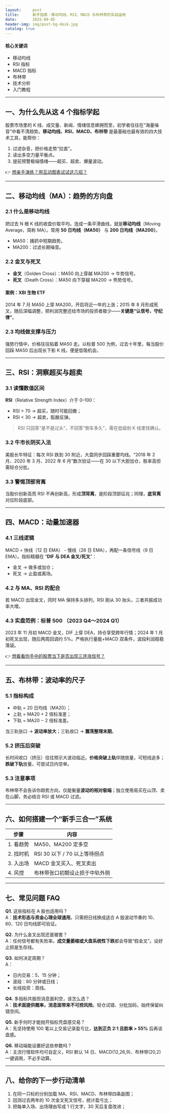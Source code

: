 ```yaml
---
layout:     post
title:      新手指南：移动均线、RSI、MACD 与布林带的实战运用
date:       2025-09-05
header-img: img/post-bg-desk.jpg
catalog: true
---
```


#### 核心关键词
- 移动均线  
- RSI 指标  
- MACD 指标  
- 布林带  
- 技术分析  
- 入门教程  

---

## 一、为什么先从这 4 个指标学起
股票市场里的 K 线、成交量、新闻、情绪信息蜂拥而至，初学者往往在“海量噪音”中看不清趋势。**移动均线、RSI、MACD、布林带** 是最基础也最有效的四大技术工具，能帮你：

1. 过滤杂音，把价格走势“拉直”。  
2. 读出多空力量平衡点。  
3. 提前预警极端情绪——超买、超卖、爆量波动。  

👉 [想亲手演练？用互动图表试试这几招？](https://okxdog.com/)

---

## 二、移动均线（MA）：趋势的方向盘
### 2.1 什么是移动均线
把过去 N 根 K 线的收盘价取平均，连成一条平滑曲线，就是**移动均线**（Moving Average，简称 MA）。常用 **50 日均线（MA50）** 与 **200 日均线（MA200）**。

- MA50：捕抓中短期趋势。  
- MA200：过滤长期噪音。  

### 2.2 金叉与死叉
- **金叉**（Golden Cross）：MA50 向上穿越 MA200 → 牛势信号。  
- **死叉**（Death Cross）：MA50 向下穿越 MA200 → 熊势信号。  

#### 案例：XBI 生物 ETF  
2014 年 7 月 MA50 上穿 MA200，开启将近一年的上涨；2015 年 8 月形成死叉，随后深幅调整，把利润完整还给市场的投资者极少——**关键是“认信号、守纪律”**。

### 2.3 均线做支撑与压力
强势行情中，价格往往贴着 MA50 走。以标普 500 为例，过去十年里，每当股价回踩 MA50 后出现长下影 K 线，便是低吸机会。

---

## 三、RSI：洞察超买与超卖
### 3.1 读懂数值区间
**RSI**（Relative Strength Index）介于 0–100：  
- RSI > 70 → 超买，随时可能回撤；  
- RSI < 30 → 超卖，酝酿反弹。  

> RSI 只回答“是不是过头”，不回答“倒车多久”，需在低级别 K 线里找确认。

### 3.2 牛市长阴买入法
美股长牛特征：每次 RSI 跌到 30 附近，大盘同步回踩重要均线。“2018 年 2 月、2020 年 3 月、2022 年 6 月”数次验证——在 30 以下大胆加仓，胜率高但需轻仓分批。

### 3.3 警惕顶部背离
当股价创新高而 RSI 不再创新高，形成**顶背离**，是阶段顶部征兆；同理，**底背离**对应阶段底部。

---

## 四、MACD：动量加速器
### 4.1 三线逻辑
MACD = 快线（12 日 EMA） - 慢线（26 日 EMA），再配一条信号线（9 日 EMA）。指标精髓在 “**DIF 与 DEA 金叉/死叉**”：  
- 金叉 → 做多或加仓；  
- 死叉 → 止盈或离场。  

### 4.2 与 MA、RSI 的配合
若 MACD 出现金叉，同时 MA 保持多头排列，RSI 刚从 30 抬头，三者共振成功率大增。

### 4.3 实盘范例：标普 500 （2023 Q4～2024 Q1）
2023 年 11 月初 MACD 金叉，DIF 上穿 DEA，持仓享受跨年行情；2024 年 1 月初死叉出现，随后两周回调约 5%。严格执行量能+MACD 双条件，波段利润稳稳落袋。

👉 [想看看你手中的股票当下是否出现三连涨信号？](https://okxdog.com/)

---

## 五、布林带：波动率的尺子
### 5.1 指标构成
- 中轨 = 20 日均线（MA20）；  
- 上轨 = MA20 + 2 倍标准差；  
- 下轨 = MA20 − 2 倍标准差。  

当三轨张口 → **波动率放大**；三轨收口 → **震荡整理末期**。

### 5.2 挤压后突破
长时间收口（挤压）往往预示大波动临近。**价格突破上轨**伴随放量，可短线追多；**跌破下轨**放量，可尝试日内空单。

### 5.3 注意事项
布林带不会告诉你趋势方向，仅能衡量**波动的相对极端**；独立使用易买在山顶、卖在山脚，务必结合 RSI 或 MACD 过滤。

---

## 六、如何搭建一个“新手三合一”系统
| 步骤 | 内容 |
| --- | --- |
| 1. 看趋势 | MA50、MA200 定多空 |
| 2. 找时机 | RSI 30 以下 / 70 以上等待拐点 |
| 3. 入出场 | MACD 金叉买入、死叉卖出 |
| 4. 风控 | 布林带张口初期设止损于中轨外侧 |

---

## 七、常见问题 FAQ

**Q1.** 这些指标在 A 股也适用吗？  
A：**技术形态与资金心理全球通用**。只需把日线换成适合 A 股波动节奏的 10、60、120 日均线即可验证。

**Q2.** 为什么金叉出现还是被套？  
A：任何信号都有失败率。**成交量萎缩或大盘系统性下跌**都会导致“假金叉”。设好止损是生存线。

**Q3.** 如何决定周期？  
A：  
- 日内交易：5、15 分钟；  
- 波段：60 分钟或日线；  
- 长线投资：周线。  

**Q4.** 多指标共振但消息面利空，该怎么选？  
A：**技术面提供概率，消息面带来不可控风险**。轻仓试错、分批加码，始终保留纠错空间。

**Q5.** 新手何时才能抛开指标凭盘感交易？  
A：先坚持使用 100 笔以上交易记录盈亏比，**达到正负 2:1 且胜率 > 55%** 后再谈盘感。

**Q6.** 移动端能设置好这些参数吗？  
A：主流行情软件均可自定义，RSI 默认 14 日、MACD(12,26,9)、布林带(20,2) 一键调用，不必手动算。

---

## 八、给你的下一步行动清单
1. 在同一只标的分别加载 MA、RSI、MACD、布林带四条副图；  
2. 回测过去两年的 10 次金叉死叉信号，统计盈亏比；  
3. 把每单入场、出场理由写成 1 行文字，30 天后复盘改进；